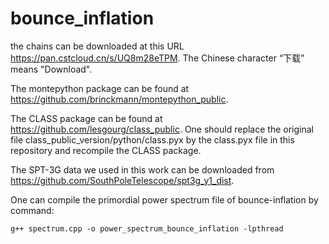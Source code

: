 # bounce_inflation

the chains can be downloaded at this URL https://pan.cstcloud.cn/s/UQ8m28eTPM. The Chinese character “下载” means "Download".

The montepython package can be found at https://github.com/brinckmann/montepython_public.

The CLASS package can be found at https://github.com/lesgourg/class_public. One should replace the original file class_public_version/python/class.pyx by the class.pyx file in this repository and recompile the CLASS package.

The SPT-3G data we used in this work can be downloaded from https://github.com/SouthPoleTelescope/spt3g_y1_dist.

One can compile the primordial power spectrum file of bounce-inflation by command:

`g++ spectrum.cpp -o power_spectrum_bounce_inflation -lpthread`
